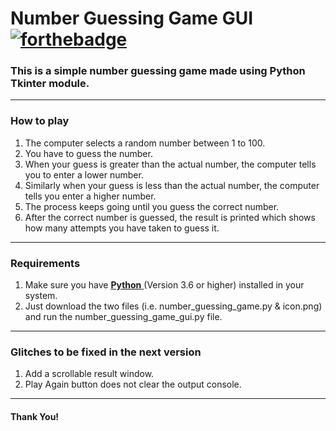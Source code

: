 # Number Guessing Game GUI [![forthebadge](https://forthebadge.com/images/badges/made-with-python.svg)](https://forthebadge.com)
### This is a simple number guessing game made using Python Tkinter module.
---
### How to play
 1. The computer selects a random number between 1 to 100.
 2. You have to guess the number.
 3. When your guess is greater than the actual number, the computer tells you to enter a lower number.
 4. Similarly when your guess is less than the actual number, the computer tells you enter a higher number.
 5. The process keeps going until you guess the correct number.
 6. After the correct number is guessed, the result is printed which shows how many attempts you have taken to guess it.
---
### Requirements
 1. Make sure you have [**Python** ](https://www.python.org/)(Version 3.6 or higher) installed in your system.
 2. Just download the two files (i.e. number_guessing_game.py & icon.png) and run the number_guessing_game_gui.py file.
---
### Glitches to be fixed in the next version
 1. Add a scrollable result window.
 2. Play Again button does not clear the output console.
---
#### Thank You!
